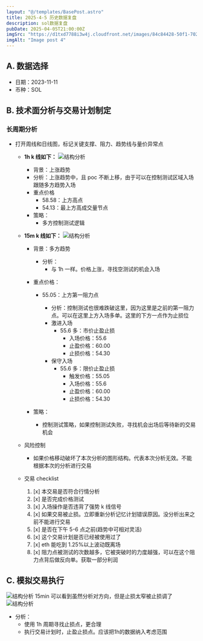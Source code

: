 ```yaml
---
layout: "@/templates/BasePost.astro"
title: 2025-4-5 历史数据复盘
description: sol数据复盘
pubDate: 2025-04-05T21:00:00Z
imgSrc: "https://d1txd7788i3w4j.cloudfront.net/images/84c84428-50f1-7025-b778-548a97e9da87/2025-04-05/1743856578346-sol-15m.jpg"
imgAlt: "Image post 4"
---
```


## A. 数据选择

- 日期：2023-11-11
- 币种：SOL

## B. 技术面分析与交易计划制定

### 长周期分析

- 打开周线和日线图，标记关键支撑、阻力、趋势线与量价异常点

  - **1h k 线如下：**
    ![结构分析](https://d1txd7788i3w4j.cloudfront.net/images/84c84428-50f1-7025-b778-548a97e9da87/2025-04-05/1743856578455-sol-1h.jpg)

    - 背景：上涨趋势
    - 分析：上涨趋势中，且 poc 不断上移，由于可以在控制测试区域入场跟随多方趋势入场
    - 重点价格
      - 58.58：上方高点
      - 54.13：最上方高成交量节点
    - 策略：
      - 多方控制测试逻辑

  - **15m k 线如下：**
    ![结构分析](https://d1txd7788i3w4j.cloudfront.net/images/84c84428-50f1-7025-b778-548a97e9da87/2025-04-05/1743856578346-sol-15m.jpg)

    - 背景：多方趋势
      - 分析：
        - 与 1h 一样。价格上涨，寻找空测试的机会入场
    - 重点价格：

      - 55.05：上方第一阻力点

        - 分析：控制测试也很难跌破这里，因为这里是之前的第一阻力点。可以在这里上方入场多单。这里的下方一点作为止损位
        - 激进入场
          - 55.6 多：市价止盈止损
            - 入场价格：55.6
            - 止盈价格：60.00
            - 止损价格：54.30
        - 保守入场
          - 55.6 多：限价止盈止损
            - 触发价格：55.05
            - 入场价格：55.6
            - 止盈价格：60.00
            - 止损价格：54.30

    - 策略：
      - 控制测试策略，如果控制测试失败，寻找机会出场后等待新的交易机会

  - 风险控制
    - 如果价格移动破坏了本次分析的图形结构。代表本次分析无效。不能根据本次的分析进行交易
  - 交易 checklist

    1. [x] 本交易是否符合行情分析
    2. [x] 是否完成价格测试
    3. [x] 入场操作是否违背了强势 k 线信号
    4. [x] 如果交易被止损。立即重新分析记忆计划错误原因。没分析出来之前不能进行交易
    5. [x] 是否在下午 5-6 点之前(趋势中可相对灵活)
    6. [x] 这个交易计划是否已经被使用过了
    7. [x] eth 能吃到 1.25%以上波动既离场
    8. [x] 阻力点被测试的次数越多，它被突破时的力度越强，可以在这个阻力点背后做反向单。获取一部分利润

## C. 模拟交易执行

![结构分析](https://d1txd7788i3w4j.cloudfront.net/images/84c84428-50f1-7025-b778-548a97e9da87/2025-04-05/1743856581753-sol-15min-review.jpg)
15min 可以看到虽然分析对方向，但是止损太窄被止损调了
![结构分析](https://d1txd7788i3w4j.cloudfront.net/images/84c84428-50f1-7025-b778-548a97e9da87/2025-04-05/1743856578042-sol-1h-review.jpg)

- 分析：
  - 使用 1h 周期寻找止损点，更合理
  - 执行交易计划时，止盈止损点。应该把1h的数据纳入考虑范围